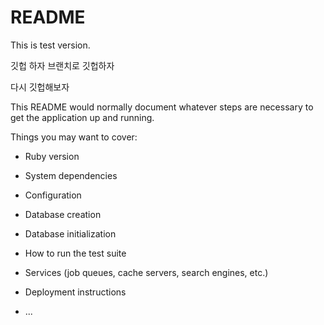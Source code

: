 # README
This is test version.

깃헙 하자
브랜치로 깃헙하자

다시 깃헙해보자

This README would normally document whatever steps are necessary to get the
application up and running.

Things you may want to cover:

* Ruby version

* System dependencies

* Configuration

* Database creation

* Database initialization

* How to run the test suite

* Services (job queues, cache servers, search engines, etc.)

* Deployment instructions

* ...
